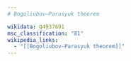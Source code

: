 ```yaml
---
# Bogoliubov–Parasyuk theorem

wikidata: Q4937691
msc_classification: "81"
wikipedia_links:
  - "[[Bogoliubov–Parasyuk theorem]]"
---
```

